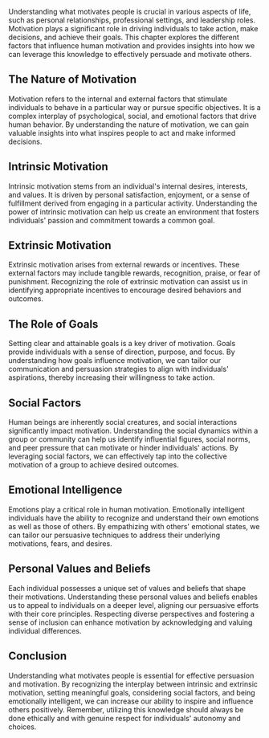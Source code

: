 
Understanding what motivates people is crucial in various aspects of life, such as personal relationships, professional settings, and leadership roles. Motivation plays a significant role in driving individuals to take action, make decisions, and achieve their goals. This chapter explores the different factors that influence human motivation and provides insights into how we can leverage this knowledge to effectively persuade and motivate others.

The Nature of Motivation
------------------------

Motivation refers to the internal and external factors that stimulate individuals to behave in a particular way or pursue specific objectives. It is a complex interplay of psychological, social, and emotional factors that drive human behavior. By understanding the nature of motivation, we can gain valuable insights into what inspires people to act and make informed decisions.

Intrinsic Motivation
--------------------

Intrinsic motivation stems from an individual's internal desires, interests, and values. It is driven by personal satisfaction, enjoyment, or a sense of fulfillment derived from engaging in a particular activity. Understanding the power of intrinsic motivation can help us create an environment that fosters individuals' passion and commitment towards a common goal.

Extrinsic Motivation
--------------------

Extrinsic motivation arises from external rewards or incentives. These external factors may include tangible rewards, recognition, praise, or fear of punishment. Recognizing the role of extrinsic motivation can assist us in identifying appropriate incentives to encourage desired behaviors and outcomes.

The Role of Goals
-----------------

Setting clear and attainable goals is a key driver of motivation. Goals provide individuals with a sense of direction, purpose, and focus. By understanding how goals influence motivation, we can tailor our communication and persuasion strategies to align with individuals' aspirations, thereby increasing their willingness to take action.

Social Factors
--------------

Human beings are inherently social creatures, and social interactions significantly impact motivation. Understanding the social dynamics within a group or community can help us identify influential figures, social norms, and peer pressure that can motivate or hinder individuals' actions. By leveraging social factors, we can effectively tap into the collective motivation of a group to achieve desired outcomes.

Emotional Intelligence
----------------------

Emotions play a critical role in human motivation. Emotionally intelligent individuals have the ability to recognize and understand their own emotions as well as those of others. By empathizing with others' emotional states, we can tailor our persuasive techniques to address their underlying motivations, fears, and desires.

Personal Values and Beliefs
---------------------------

Each individual possesses a unique set of values and beliefs that shape their motivations. Understanding these personal values and beliefs enables us to appeal to individuals on a deeper level, aligning our persuasive efforts with their core principles. Respecting diverse perspectives and fostering a sense of inclusion can enhance motivation by acknowledging and valuing individual differences.

Conclusion
----------

Understanding what motivates people is essential for effective persuasion and motivation. By recognizing the interplay between intrinsic and extrinsic motivation, setting meaningful goals, considering social factors, and being emotionally intelligent, we can increase our ability to inspire and influence others positively. Remember, utilizing this knowledge should always be done ethically and with genuine respect for individuals' autonomy and choices.
